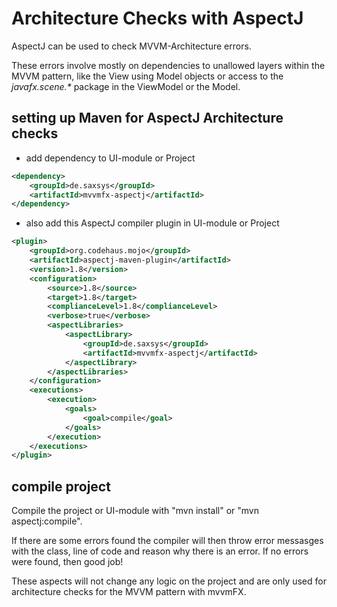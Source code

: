 # Architecture Checks with AspectJ

AspectJ can be used to check MVVM-Architecture errors.

These errors involve mostly on dependencies to unallowed layers within the MVVM pattern, like the View using Model objects or access to the _javafx.scene.*_ package in the ViewModel or the Model.

## setting up Maven for AspectJ Architecture checks

   - add dependency to UI-module or Project

```xml
<dependency>
    <groupId>de.saxsys</groupId>
	<artifactId>mvvmfx-aspectj</artifactId>
</dependency>
```

   - also add this AspectJ compiler plugin in UI-module or Project
```xml
<plugin>
    <groupId>org.codehaus.mojo</groupId>
    <artifactId>aspectj-maven-plugin</artifactId>
    <version>1.8</version>
    <configuration>
    	<source>1.8</source>
    	<target>1.8</target>
    	<complianceLevel>1.8</complianceLevel>
    	<verbose>true</verbose>
    	<aspectLibraries>
    	    <aspectLibrary>
    	        <groupId>de.saxsys</groupId>
    	        <artifactId>mvvmfx-aspectj</artifactId>
    	    </aspectLibrary>
    	</aspectLibraries>
    </configuration>
    <executions>
    	<execution>
    	    <goals>
    	        <goal>compile</goal>
    	    </goals>
    	</execution>
    </executions>
</plugin>
```

## compile project
Compile the project or UI-module with "mvn install" or "mvn aspectj:compile".

If there are some errors found the compiler will then throw error messasges with the class, line of code and reason why there is an error.
If no errors were found, then good job!

These aspects will not change any logic on the project and are only used for architecture checks for the MVVM pattern with mvvmFX.